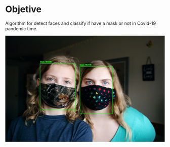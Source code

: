# Objetive

Algorithm for detect faces and classify if have a mask or not in Covid-19 pandemic time.

<p align="center"> 
    <img src="https://github.com/yalonzo/mask_classifier_covid-19/blob/master/example_classified.jpg?raw=true" alt="Resultado">
</p>

